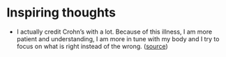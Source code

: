# Inspiring thoughts

- I actually credit Crohn’s with a lot. Because of this illness, I am more patient and understanding, I am more in tune with my body and I try to focus on what is right instead of the wrong. ([source](https://www.gaia.com/article/yoga-crohns-disease-and-how-i-got-my-life-back))
